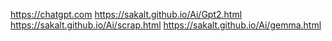 https://chatgpt.com
https://sakalt.github.io/Ai/Gpt2.html
https://sakalt.github.io/Ai/scrap.html
https://sakalt.github.io/Ai/gemma.html
